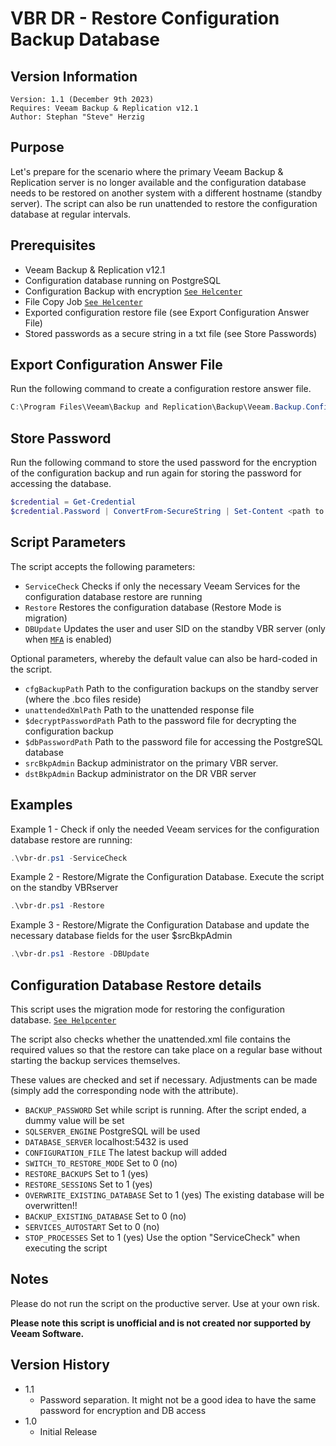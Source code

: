 # VBR DR - Restore Configuration Backup Database

## Version Information
~~~~
Version: 1.1 (December 9th 2023)
Requires: Veeam Backup & Replication v12.1
Author: Stephan "Steve" Herzig
~~~~

## Purpose
Let's prepare for the scenario where the primary Veeam Backup & Replication server is no longer available and the configuration database needs to be restored on another system with a different hostname (standby server). The script can also be run unattended to restore the configuration database at regular intervals.

## Prerequisites
- Veeam Backup & Replication v12.1
- Configuration database running on PostgreSQL
- Configuration Backup with encryption [`See Helcenter`](https://helpcenter.veeam.com/docs/backup/vsphere/vbr_config_schedule.html)
- File Copy Job [`See Helcenter`](https://helpcenter.veeam.com/docs/backup/vsphere/performing_file_copy.html)
- Exported configuration restore file (see Export Configuration Answer File)
- Stored passwords as a secure string in a txt file (see Store Passwords)

## Export Configuration Answer File

Run the following command to create a configuration restore answer file.
```powershell
C:\Program Files\Veeam\Backup and Replication\Backup\Veeam.Backup.Configuration.UnattendedRestore.exe /generate:c:\temp\unattended.xml
```

## Store Password
Run the following command to store the used password for the encryption of the configuration backup and run again for storing the password for accessing the database. 

```powershell
$credential = Get-Credential
$credential.Password | ConvertFrom-SecureString | Set-Content <path to db password|encryption password.txt>
```

## Script Parameters
The script accepts the following parameters:

- `ServiceCheck`		Checks if only the necessary Veeam Services for the configuration database restore are running
- `Restore`				Restores the configuration database (Restore Mode is migration)      
- `DBUpdate`         Updates the user and user SID on the standby VBR server (only when [`MFA`](https://forums.veeam.com/veeam-backup-replication-f2/issue-with-restoring-config-on-consoles-with-mfa-enabled-t89167.html) is enabled)

Optional parameters, whereby the default value can also be hard-coded in the script.

- `cfgBackupPath`		 Path to the configuration backups on the standby server (where the .bco files reside)
- `unattendedXmlPath` Path to the unattended response file
- `$decryptPasswordPath` Path to the password file for decrypting the configuration backup
- `$dbPasswordPath` 	 Path to the password file for accessing the PostgreSQL database
- `srcBkpAdmin`		 Backup administrator on the primary VBR server.
- `dstBkpAdmin`		 Backup administrator on the DR VBR server

## Examples

Example 1 - Check if only the needed Veeam services for the configuration database restore are running:
```powershell
.\vbr-dr.ps1 -ServiceCheck
```
Example 2 - Restore/Migrate the Configuration Database. Execute the script on the standby VBRserver
```powershell
.\vbr-dr.ps1 -Restore
```
Example 3 - Restore/Migrate the Configuration Database and update the necessary database fields for the user $srcBkpAdmin 
```powershell
.\vbr-dr.ps1 -Restore -DBUpdate
```

## Configuration Database Restore details
This script uses the migration mode for restoring the configuration database.
[`See Helpcenter`](https://helpcenter.veeam.com/docs/backup/vsphere/restore_vbr_mode.html)

The script also checks whether the unattended.xml file contains the required values so that the restore can take place on a regular base without starting the backup services themselves.

These values are checked and set if necessary. Adjustments can be made (simply add the corresponding node with the attribute).

- `BACKUP_PASSWORD` Set while script is running. After the script ended, a dummy value will be set
- `SQLSERVER_ENGINE` PostgreSQL will be used
- `DATABASE_SERVER`  localhost:5432 is used
- `CONFIGURATION_FILE` The latest backup will added
- `SWITCH_TO_RESTORE_MODE` Set to 0 (no)
- `RESTORE_BACKUPS` Set to 1 (yes)
- `RESTORE_SESSIONS` Set to 1 (yes)
- `OVERWRITE_EXISTING_DATABASE` Set to 1 (yes) The existing database will be overwritten!!
- `BACKUP_EXISTING_DATABASE` Set to 0 (no)
- `SERVICES_AUTOSTART` Set to 0 (no)
- `STOP_PROCESSES` Set to 1 (yes) Use the option "ServiceCheck" when executing the script

## Notes
Please do not run the script on the productive server. Use at your own risk.

**Please note this script is unofficial and is not created nor supported by Veeam Software.**

## Version History
*  1.1
    * Password separation. It might not be a good idea to have the same password for encryption and DB access
*  1.0
    * Initial Release
